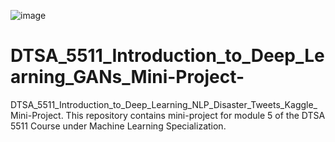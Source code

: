 ![image](https://github.com/laithrasheed/DTSA_5511_Introduction_to_Deep_Learning_GANs_Mini-Project-/assets/124019127/9ebfa6a2-00b2-48fa-857f-a4fd126ee21b)

# DTSA_5511_Introduction_to_Deep_Learning_GANs_Mini-Project-
DTSA_5511_Introduction_to_Deep_Learning_NLP_Disaster_Tweets_Kaggle_Mini-Project. This repository contains mini-project for module 5 of the DTSA 5511 Course under Machine Learning Specialization.
